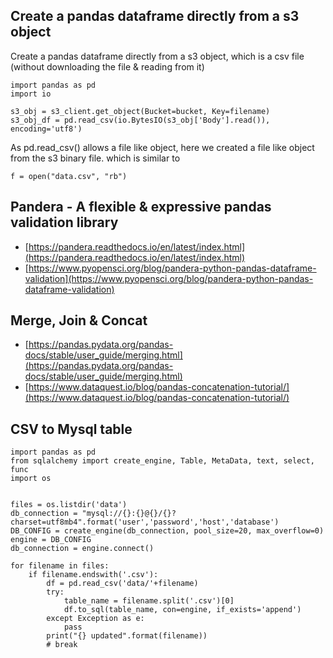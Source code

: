 ## Create a pandas dataframe directly from a s3 object
Create a pandas dataframe directly from a s3 object, which is a csv file (without downloading the file & reading from it)
```
import pandas as pd
import io

s3_obj = s3_client.get_object(Bucket=bucket, Key=filename)
s3_obj_df = pd.read_csv(io.BytesIO(s3_obj['Body'].read()), encoding='utf8')
```
As pd.read_csv() allows a file like object, here we created a file like object from the s3 binary file. which is similar to
```
f = open("data.csv", "rb")
```

## Pandera - A flexible & expressive pandas validation library
- [https://pandera.readthedocs.io/en/latest/index.html](https://pandera.readthedocs.io/en/latest/index.html)
- [https://www.pyopensci.org/blog/pandera-python-pandas-dataframe-validation](https://www.pyopensci.org/blog/pandera-python-pandas-dataframe-validation)

## Merge, Join & Concat
- [https://pandas.pydata.org/pandas-docs/stable/user_guide/merging.html](https://pandas.pydata.org/pandas-docs/stable/user_guide/merging.html)
- [https://www.dataquest.io/blog/pandas-concatenation-tutorial/](https://www.dataquest.io/blog/pandas-concatenation-tutorial/)




## CSV to Mysql table
```
import pandas as pd
from sqlalchemy import create_engine, Table, MetaData, text, select, func
import os


files = os.listdir('data')
db_connection = "mysql://{}:{}@{}/{}?charset=utf8mb4".format('user','password','host','database')
DB_CONFIG = create_engine(db_connection, pool_size=20, max_overflow=0)
engine = DB_CONFIG
db_connection = engine.connect()

for filename in files:
    if filename.endswith('.csv'):
        df = pd.read_csv('data/'+filename)
        try:
            table_name = filename.split('.csv')[0]
            df.to_sql(table_name, con=engine, if_exists='append')
        except Exception as e:
            pass
        print("{} updated".format(filename))
        # break
```
